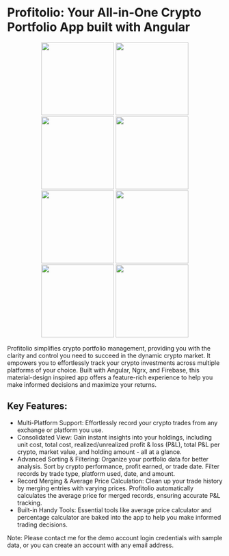 # Profitolio: Your All-in-One Crypto Portfolio App built with Angular

<p align="center">
  <img src="https://github.com/minnaingou/profitolio/assets/24772671/15af2f10-24b1-4080-99d8-4a15fa82d017" width="170">
  <img src="https://github.com/minnaingou/profitolio/assets/24772671/952995d1-f61a-49b5-9a6a-2c01cf8a8e97" width="170">
  <img src="https://github.com/minnaingou/profitolio/assets/24772671/b15406c2-6205-4195-9aea-d8884605a2e5" width="170">
  <img src="https://github.com/minnaingou/profitolio/assets/24772671/93dc31db-7d2e-439f-a131-0012d37a2900" width="170">
  <img src="https://github.com/minnaingou/profitolio/assets/24772671/f5ac3f93-044d-44d2-85f8-0e062f8a4460" width="170">
  <img src="https://github.com/minnaingou/profitolio/assets/24772671/1e0c9751-60bd-43e2-a3b4-24830ee934bf" width="170">
  <img src="https://github.com/minnaingou/profitolio/assets/24772671/937b9be3-b272-4951-94fa-431767231a81" width="170">
  <img src="https://github.com/minnaingou/profitolio/assets/24772671/03f4474a-e0bb-4005-88c3-3f5d78cf1e6b" width="170">
</p>

Profitolio simplifies crypto portfolio management, providing you with the clarity and control you need to succeed in the dynamic crypto market.
It empowers you to effortlessly track your crypto investments across multiple platforms of your choice. Built with Angular, Ngrx, and Firebase, this material-design inspired app offers a feature-rich experience to help you make informed decisions and maximize your returns.

## Key Features:
* Multi-Platform Support: Effortlessly record your crypto trades from any exchange or platform you use.
* Consolidated View: Gain instant insights into your holdings, including unit cost, total cost, realized/unrealized profit & loss (P&L), total P&L per crypto, market value, and holding amount - all at a glance.
* Advanced Sorting & Filtering: Organize your portfolio data for better analysis. Sort by crypto performance, profit earned, or trade date. Filter records by trade type, platform used, date, and amount.
* Record Merging & Average Price Calculation: Clean up your trade history by merging entries with varying prices. Profitolio automatically calculates the average price for merged records, ensuring accurate P&L tracking.
* Built-in Handy Tools: Essential tools like average price calculator and percentage calculator are baked into the app to help you make informed trading decisions.

Note: Please contact me for the demo account login credentials with sample data, or you can create an account with any email address.
